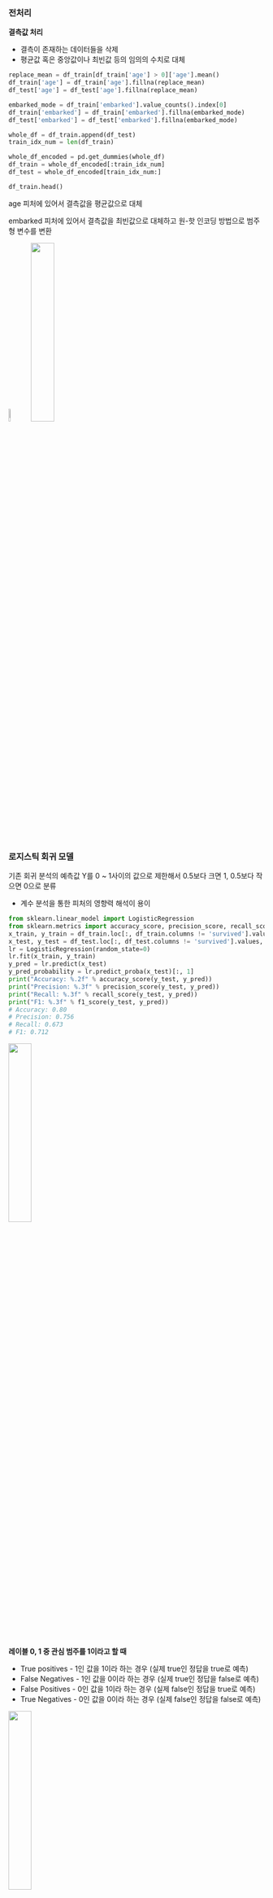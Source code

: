 ### 전처리

**결측값 처리**

- 결측이 존재하는 데이터들을 삭제
- 평균값 혹은 중앙값이나 최빈값 등의 임의의 수치로 대체

```python
replace_mean = df_train[df_train['age'] > 0]['age'].mean()
df_train['age'] = df_train['age'].fillna(replace_mean)
df_test['age'] = df_test['age'].fillna(replace_mean)

embarked_mode = df_train['embarked'].value_counts().index[0]
df_train['embarked'] = df_train['embarked'].fillna(embarked_mode)
df_test['embarked'] = df_test['embarked'].fillna(embarked_mode)

whole_df = df_train.append(df_test)
train_idx_num = len(df_train)

whole_df_encoded = pd.get_dummies(whole_df)
df_train = whole_df_encoded[:train_idx_num]
df_test = whole_df_encoded[train_idx_num:]

df_train.head()
```

age 피처에 있어서 결측값을 평균값으로 대체

embarked 피처에 있어서 결측값을 최빈값으로 대체하고  원-핫 인코딩 방법으로 범주형 변수를 변환

<img src="https://user-images.githubusercontent.com/58063806/99675009-10425b80-2aba-11eb-94ad-d25e333840de.JPG" width=8%  />

<img src="https://user-images.githubusercontent.com/58063806/99675007-0fa9c500-2aba-11eb-8ea8-43a1285a4174.JPG" width=30%/>

### 로지스틱 회귀 모델

기존 회귀 분석의 예측값 Y를 0 ~ 1사이의 값으로 제한해서 0.5보다 크면 1, 0.5보다 작으면 0으로 분류

- 계수 분석을 통한 피처의 영향력 해석이 용이

```python
from sklearn.linear_model import LogisticRegression
from sklearn.metrics import accuracy_score, precision_score, recall_score, f1_score
x_train, y_train = df_train.loc[:, df_train.columns != 'survived'].values, df_train['survived'].values
x_test, y_test = df_test.loc[:, df_test.columns != 'survived'].values, df_test['survived'].values
lr = LogisticRegression(random_state=0)
lr.fit(x_train, y_train)
y_pred = lr.predict(x_test)
y_pred_probability = lr.predict_proba(x_test)[:, 1]
print("Accuracy: %.2f" % accuracy_score(y_test, y_pred))
print("Precision: %.3f" % precision_score(y_test, y_pred))
print("Recall: %.3f" % recall_score(y_test, y_pred))
print("F1: %.3f" % f1_score(y_test, y_pred))
# Accuracy: 0.80
# Precision: 0.756
# Recall: 0.673
# F1: 0.712
```

<img src="https://user-images.githubusercontent.com/58063806/99676757-3e289f80-2abc-11eb-8ead-8ae7384c05e6.JPG" width=30% />

**레이블 0, 1 중 관심 범주를 1이라고 할 때**

- True positives - 1인 값을 1이라 하는 경우 (실제 true인 정답을 true로 예측)
- False Negatives - 1인 값을 0이라 하는 경우 (실제 true인 정답을 false로 예측)
- False Positives - 0인 값을 1이라 하는 경우 (실제 false인 정답을 true로 예측)
- True Negatives - 0인 값을 0이라 하는 경우 (실제 false인 정답을 false로 예측)

<img src="https://user-images.githubusercontent.com/58063806/99678214-ebe87e00-2abd-11eb-95b4-71039a68859a.JPG" width=30% />

[이미지 출처](https://yamalab.tistory.com/50)

정확도 - 전체 중에서 정답을 맞춘 비율 (정확도 역설 - 한쪽에 너무 치우치는 bias에 관해 단점을 가짐)

정밀도 - 모델이 true라고 분류한 것 중 실제 true인 것의 비율

재현율 - 실제 true인 것 중 모델이 true라고 예측한 것의 비율

(정밀도와 재현율은 반비례하는 경향이 있음)

F1 score - 정밀도와 재현도의 조화 평균값 (두 지표를 모두 균형있게 반영)

ROC curve - 재현도와 특이도를 고려한 종합적인 성능을 그래프로 나타내는 것

그래프의 넓이를 계산한 AUC를 성능의 지표로 사용 **(값이 1에 가까울수록 좋은 모델로 평가)**

**confusion_matrix**

```python
from sklearn.metrics import confusion_matrix
confmat = confusion_matrix(y_true=y_test, y_pred=y_pred)
print(confmat)
# [[214  32]
# [ 48  99]]
from sklearn.metrics import roc_curve, roc_auc_score
# 분류 직전의 확률값 y_pred_probability를 사용
false_positive_rate, true_positive_rate, thresholds = roc_curve(y_test, y_pred_probability)
roc_auc = roc_auc_score(y_test, y_pred_probability)
print("AUC l %.3f" % roc_auc)
# AUC l 0.837

plt.rcParams['figure.figsize'] = [5, 4]
plt.plot(false_positive_rate, true_positive_rate, label="ROC curve (area = %0.3f)" % roc_auc, color="r", linewidth=4.0)
plt.plot([0, 1], [0, 1], 'k--')
plt.xlim([0.0, 1.0])
plt.ylim([0.0, 1.0])
plt.xlabel('False Positive Rate')
plt.ylabel('True Positive Rate')
plt.title('ROC curve of Logistic regression')
plt.legend(loc="lower right")
```

<img src="https://user-images.githubusercontent.com/58063806/99681119-230c5e80-2ac1-11eb-9d96-23f7dee18d44.JPG" width=50% />

### DecisionTree

```python
from sklearn.tree import DecisionTreeClassifier
dtc = DecisionTreeClassifier()
dtc.fit(x_train, y_train)
y_pred = dtc.predict(x_test)
y_pred_probability = dtc.predict_proba(x_test)[:, 1]
print("Accuracy: %.2f" % accuracy_score(y_test, y_pred))
print("Precision: %.3f" % precision_score(y_test, y_pred))
print("Recall: %.3f" % recall_score(y_test, y_pred))
print("F1: %.3f" % f1_score(y_test, y_pred))
# Accuracy: 0.74
# Precision: 0.669
# Recall: 0.619
# F1: 0.643

false_positive_rate, true_positive_rate, thresholds = roc_curve(y_test, y_pred_probability)
roc_auc = roc_auc_score(y_test, y_pred_probability)
print("AUC l %.3f" % roc_auc)
# AUC l 0.732

plt.rcParams['figure.figsize'] = [5, 4]
plt.plot(false_positive_rate, true_positive_rate, label="ROC curve (area = %0.3f)" % roc_auc, color="r", linewidth=4.0)
plt.plot([0, 1], [0, 1], 'k--')
plt.xlim([0.0, 1.0])
plt.ylim([0.0, 1.0])
plt.xlabel('False Positive Rate')
plt.ylabel('True Positive Rate')
plt.title('ROC curve of Logistic regression')
plt.legend(loc="lower right")
```

<img src="https://user-images.githubusercontent.com/58063806/99684579-f3f7ec00-2ac4-11eb-97b6-a6506a1d07fc.JPG" style="zoom:50%;" />

로지스틱 회귀 모델에 비해 모든 평가지표가 낮은 것을 볼 수 있음
